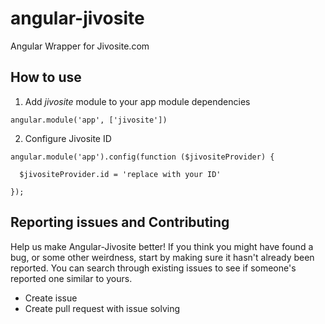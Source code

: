 # angular-jivosite

Angular Wrapper for Jivosite.com

## How to use

1. Add *jivosite* module to your app module dependencies

```
angular.module('app', ['jivosite'])
```

2. Configure Jivosite ID

```
angular.module('app').config(function ($jivositeProvider) {
  
  $jivositeProvider.id = 'replace with your ID'
  
});
```

## Reporting issues and Contributing

Help us make Angular-Jivosite better! If you think you might have found a bug, or some other weirdness, start by making sure it hasn't already been reported. You can search through existing issues to see if someone's reported one similar to yours.

- Create issue
- Create pull request with issue solving
